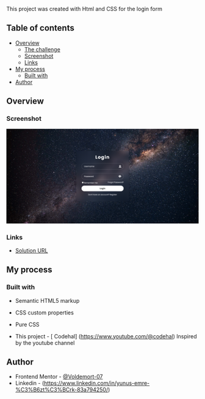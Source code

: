 
This project was created with Html and CSS for the login form


## Table of contents

- [Overview](#overview)
  - [The challenge](#the-challenge)
  - [Screenshot](#screenshot)
  - [Links](#links)
- [My process](#my-process)
  - [Built with](#built-with)
- [Author](#author)

## Overview

### Screenshot

![](images/desktop.png)


### Links

- [Solution URL]()


## My process

### Built with

- Semantic HTML5 markup
- CSS custom properties
- Pure CSS



- This project -  [
 Codehal] (https://www.youtube.com/@codehal) Inspired by the youtube channel


## Author

- Frontend Mentor - [@Voldemort-07](https://www.frontendmentor.io/profile/Voldemort-07)
- Linkedin - (https://www.linkedin.com/in/yunus-emre-%C3%B6zt%C3%BCrk-83a794250/)

